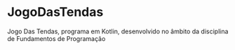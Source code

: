 # JogoDasTendas
Jogo Das Tendas, programa em Kotlin, desenvolvido no âmbito da disciplina de Fundamentos de Programação
